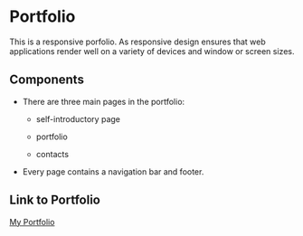 # Portfolio

This is a responsive porfolio. As responsive design ensures that web applications render well on a variety of devices and window or screen sizes.  


## Components

* There are three main pages in the portfolio:

   * self-introductory page 

   * portfolio

   * contacts

* Every page contains a navigation bar and footer.


## Link to Portfolio

[My Portfolio](https://zhuxiaoyu1019.github.io/css-and-bootstrap/)

